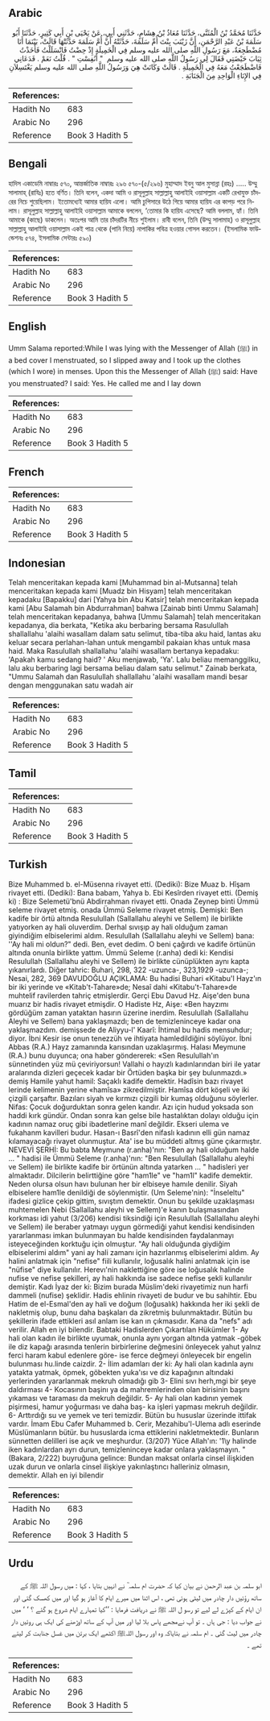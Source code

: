 ## Arabic


<div dir="rtl" lang="ar" style={{fontSize:'larger',backgroundColor:'#f8f9fa',padding:20}}>
حَدَّثَنَا مُحَمَّدُ بْنُ الْمُثَنَّى، حَدَّثَنَا مُعَاذُ بْنُ هِشَامٍ، حَدَّثَنِي أَبِي، عَنْ يَحْيَى بْنِ أَبِي كَثِيرٍ، حَدَّثَنَا أَبُو سَلَمَةَ بْنُ عَبْدِ الرَّحْمَنِ، أَنَّ زَيْنَبَ بِنْتَ أُمِّ سَلَمَةَ، حَدَّثَتْهُ أَنَّ أُمَّ سَلَمَةَ حَدَّثَتْهَا قَالَتْ، بَيْنَمَا أَنَا مُضْطَجِعَةٌ، مَعَ رَسُولِ اللَّهِ صلى الله عليه وسلم فِي الْخَمِيلَةِ إِذْ حِضْتُ فَانْسَلَلْتُ فَأَخَذْتُ ثِيَابَ حَيْضَتِي فَقَالَ لِي رَسُولُ اللَّهِ صلى الله عليه وسلم ‏ "‏ أَنُفِسْتِ ‏"‏ ‏.‏ قُلْتُ نَعَمْ ‏.‏ فَدَعَانِي فَاضْطَجَعْتُ مَعَهُ فِي الْخَمِيلَةِ ‏.‏ قَالَتْ وَكَانَتْ هِيَ وَرَسُولُ اللَّهِ صلى الله عليه وسلم يَغْتَسِلاَنِ فِي الإِنَاءِ الْوَاحِدِ مِنَ الْجَنَابَةِ ‏.‏
</div>
<div style={{backgroundColor:'#f8f9fa',padding:20, marginBottom: 10}}><table> <thead> <tr> <th>References:</th> <th></th> </tr> </thead> <tbody><tr><td>Hadith No</td><td>683</td></tr><tr><td>Arabic No</td><td>296</td></tr><tr><td>Reference</td><td>Book 3 Hadith 5</td></tr></tbody></table></div>

## Bengali


<div dir="ltr" lang="bn" style={{fontSize:'larger',backgroundColor:'#f8f9fa',padding:20}}>
হাদিস একাডেমি নাম্বারঃ ৫৭০, আন্তর্জাতিক নাম্বারঃ ২৯৬ ৫৭০-(৫/২৯৬) মুহাম্মাদ ইবনু আল মুসান্না (রহঃ) ..... উম্মু সালামাহ্ (রাযিঃ) হতে বর্ণিত। তিনি বলেন, একদা আমি ও রাসূলুল্লাহ সাল্লাল্লাহু আলাইহি ওয়াসাল্লাম একটি রেখাযুক্ত চাঁদরের নিচে শুয়েছিলাম। ইতোমধ্যেই আমার হায়িয এলো। আমি চুপিসারে উঠে গিয়ে আমার হায়িয এর কাপড় পরে নিলাম। রাসূলুল্লাহ সাল্লাল্লাহু আলাইহি ওয়াসাল্লাম আমাকে বললেন, ‘তোমার কি হায়িয এসেছে? আমি বললাম, হ্যাঁ। তিনি আমাকে (কাছে) ডাকলেন। অতঃপর আমি তার চাঁদরটির নীচে শুইলাম। রাবী বলেন, তিনি (উম্মু সালামাহ) ও রাসূলুল্লাহ সাল্লাল্লাহু আলাইহি ওয়াসাল্লাম একই পাত্র থেকে (পানি নিয়ে) নাপাকির পবিত্র হওয়ার গোসল করতেন। (ইসলামিক ফাউন্ডেশনঃ ৫৭৪, ইসলামিক সেন্টারঃ ৫৯০)
</div>
<div style={{backgroundColor:'#f8f9fa',padding:20, marginBottom: 10}}><table> <thead> <tr> <th>References:</th> <th></th> </tr> </thead> <tbody><tr><td>Hadith No</td><td>683</td></tr><tr><td>Arabic No</td><td>296</td></tr><tr><td>Reference</td><td>Book 3 Hadith 5</td></tr></tbody></table></div>

## English


<div dir="ltr" lang="en" style={{fontSize:'larger',backgroundColor:'#f8f9fa',padding:20}}>
Umm Salama reported:While I was lying with the Messenger of Allah (ﷺ) in a bed cover I menstruated, so I slipped away and I took up the clothes (which I wore) in menses. Upon this the Messenger of Allah (ﷺ) said: Have you menstruated? I said: Yes. He called me and I lay down
</div>
<div style={{backgroundColor:'#f8f9fa',padding:20, marginBottom: 10}}><table> <thead> <tr> <th>References:</th> <th></th> </tr> </thead> <tbody><tr><td>Hadith No</td><td>683</td></tr><tr><td>Arabic No</td><td>296</td></tr><tr><td>Reference</td><td>Book 3 Hadith 5</td></tr></tbody></table></div>

## French


<div dir="ltr" lang="fr" style={{fontSize:'larger',backgroundColor:'#f8f9fa',padding:20}}>

</div>
<div style={{backgroundColor:'#f8f9fa',padding:20, marginBottom: 10}}><table> <thead> <tr> <th>References:</th> <th></th> </tr> </thead> <tbody><tr><td>Hadith No</td><td>683</td></tr><tr><td>Arabic No</td><td>296</td></tr><tr><td>Reference</td><td>Book 3 Hadith 5</td></tr></tbody></table></div>

## Indonesian


<div dir="ltr" lang="id" style={{fontSize:'larger',backgroundColor:'#f8f9fa',padding:20}}>
Telah menceritakan kepada kami [Muhammad bin al-Mutsanna] telah menceritakan kepada kami [Muadz bin Hisyam] telah menceritakan kepadaku [Bapakku] dari [Yahya bin Abu Katsir] telah menceritakan kepada kami [Abu Salamah bin Abdurrahman] bahwa [Zainab binti Ummu Salamah] telah menceritakan kepadanya, bahwa [Ummu Salamah] telah menceritakan kepadanya, dia berkata, "Ketika aku berbaring bersama Rasulullah shallallahu 'alaihi wasallam dalam satu selimut, tiba-tiba aku haid, lantas aku keluar secara perlahan-lahan untuk mengambil pakaian khas untuk masa haid. Maka Rasulullah shallallahu 'alaihi wasallam bertanya kepadaku: 'Apakah kamu sedang haid? ' Aku menjawab, 'Ya'. Lalu beliau memanggilku, lalu aku berbaring lagi bersama beliau dalam satu selimut." Zainab berkata, "Ummu Salamah dan Rasulullah shallallahu 'alaihi wasallam mandi besar dengan menggunakan satu wadah air
</div>
<div style={{backgroundColor:'#f8f9fa',padding:20, marginBottom: 10}}><table> <thead> <tr> <th>References:</th> <th></th> </tr> </thead> <tbody><tr><td>Hadith No</td><td>683</td></tr><tr><td>Arabic No</td><td>296</td></tr><tr><td>Reference</td><td>Book 3 Hadith 5</td></tr></tbody></table></div>

## Tamil


<div dir="ltr" lang="ta" style={{fontSize:'larger',backgroundColor:'#f8f9fa',padding:20}}>

</div>
<div style={{backgroundColor:'#f8f9fa',padding:20, marginBottom: 10}}><table> <thead> <tr> <th>References:</th> <th></th> </tr> </thead> <tbody><tr><td>Hadith No</td><td>683</td></tr><tr><td>Arabic No</td><td>296</td></tr><tr><td>Reference</td><td>Book 3 Hadith 5</td></tr></tbody></table></div>

## Turkish


<div dir="ltr" lang="tr" style={{fontSize:'larger',backgroundColor:'#f8f9fa',padding:20}}>
Bize Muhammed b. el-Müsenna rivayet etti. (Dediki): Bize Muaz b. Hîşam rivayet etti. (Dediki): Bana babam, Yahya b. Ebi Kesîrden rivayet etti. (Demiş ki) : Bize Selemetü'bnü Abdirrahman rivayet etti. Onada Zeynep binti Ümmü seleme rivayet etmiş. onada Ümmü Seleme rivayet etmiş. Demişki: Ben kadife bir örtü altında Resulullah (Sallallahu aleyhi ve Sellem) ile birlikte yatıyorken ay hali oluverdim. Derhal sıvışıp ay hali olduğum zaman giyindiğim elbiselerimi aldım. Resulullah (Sallallahu aleyhi ve Sellem) bana: ''Ay hali mi oldun?" dedi. Ben, evet dedim. O beni çağırdı ve kadife örtünün altında onunla birlikte yattım. Ümmü Seleme (r.anha) dedi ki: Kendisi Resulullah (Sallallahu aleyhi ve Sellem) ile birlikte cünüplükten aynı kapta yıkanırlardı. Diğer tahric: Buhari, 298, 322 -uzunca-, 323,1929 -uzunca-; Nesai, 282, 369 DAVUDOĞLU AÇIKLAMA: Bu hadisi Buhari «Kitabu'l Hayz'ın bir iki yerinde ve «Kitab't-Tahare»de; Nesaî dahi «Kitabu't-Tahare»de muhtelif ravilerden tahriç etmişlerdir. Gerçi Ebu Davud Hz. Aişe'den buna muarız bir hadis rivayet etmişdir. O Hadiste Hz, Aişe: «Ben hayzımı gördüğüm zaman yataktan hasırın üzerine inerdim. Resulullah (Sallallahu Aleyhi ve Sellem) bana yaklaşmazdı; ben de temizleninceye kadar ona yaklaşmazdım. demişsede de Aliyyu-l' Kaarî: İhtimal bu hadis mensuhdur; diyor. İbni Kesir ise onun tenezzüh ve ihtiyata hamledildiğini söylüyor. İbni Abbas (R.A.) Hayz zamanında karısından uzaklaşırmış. Halası Meymune (R.A.) bunu duyunca; ona haber göndererek: «Sen Resulullah'ın sünnetinden yüz mü çeviriyorsun! Vallahi o hayızlı kadınlarından biri ile yatar aralarında dizleri geçecek kadar bir Örtüden başka bir şey bulunmazdı.» demiş Hamile yahut hamil: Saçaklı kadife demektir. Hadîsin bazı rivayet lerinde kelimenin yerine «hamîsa» zikredilmiştir. Hamîsa dört köşeli ve iki çizgili çarşaftır. Bazıları siyah ve kırmızı çizgili bir kumaş olduğunu söylerler. Nifas: Çocuk doğurduktan sonra gelen kandır. Azı için hudud yoksada son haddi kırk gündür. Ondan sonra kan gelse bile hastalıktan dolayı olduğu için kadının namaz oruç gibi ibadetlerine manî değildir. Ekseri ulema ve fukahanm kavilleri budur. Hasan-ı Basrî'den nifaslı kadının elli gün namaz kılamayacağı rivayet olunmuştur. Ata' ise bu müddeti altmış güne çıkarmıştır. NEVEVİ ŞERHİ: Bu babta Meymune (r.anha)'nın: "Ben ay hali olduğum halde ... " hadisi ile Ümmü Seleme (r.anha)'nın: "Ben Resulullah (Sallallahu aleyhi ve Sellem) ile birlikte kadife bir örtünün altında yatarken ... " hadisleri yer almaktadır. Dilcilerin belirttiğine göre "ham1le" ve "ham1l" kadife demektir. Neden olursa olsun havı bulunan her bir elbiseye hamıle denilir. Siyah elbiselere ham1le denildiği de söylenmiştir. (Um Seleme'nin): "İnseleltu" ifadesi gizlice çekip gittim, sıvıştım demektir. Onun bu şekilde uzaklaşması muhtemelen Nebi (Sallallahu aleyhi ve Sellem)'e kanın bulaşmasından korkması idi yahut (3/206) kendisi tiksindiği için Resulullah (Sallallahu aleyhi ve Sellem) ile beraber yatmayı uygun görmediği yahut kendisi kendisinden yararlanması imkan bulunmayan bu halde kendisinden faydalanmayı isteyeceğinden korktuğu için olmuştur. "Ay hali olduğunda giydiğim elbiselerimi aldım" yani ay hali zamanı için hazırlanmış elbiselerimi aldım. Ay halini anlatmak için "nefise" fiili kullanılır, loğusalık halini anlatmak için ise "nüfise" diye kullanılır. Herevı'nin naklettiğine göre ise loğusalık halinde nufise ve nefise şekilleri, ay hali hakkında ise sadece nefise şekli kullanılır demiştir. Kadı İyaz der ki: Bizim burada Müslim'deki rivayetimiz nun harfi dammeli (nufise) şeklidir. Hadis ehlinin rivayeti de budur ve bu sahihtir. Ebu Hatim de el-Esmal'den ay hali ve doğum (loğusalık) hakkında her iki şekli de nakletmiş olup, bunu daha başkaları da zikretmiş bulunmaktadır. Bütün bu şekillerin ifade ettikleri asıl anlam ise kan ın çıkmasıdır. Kana da "nefs" adı verilir. Allah en iyi bilendir. Babtaki Hadislerden Çıkartılan Hükümler 1- Ay hali olan kadın ile birlikte uyumak, onunla aynı yorgan altında yatmak -göbek ile diz kapağı arasında tenlerin birbirlerine değmesini önleyecek yahut yalnız ferci haram kabul edenlere göre- ise ferce değmeyi önleyecek bir engelin bulunması hu.linde caizdir. 2- İlim adamları der ki: Ay hali olan kadınla aynı yatakta yatmak, öpmek, göbekten yuka'ısı ve diz kapağının altındaki yerlerinden yararlanmak mekruh olmadığı gib 3- Elini sıvı herh,mgi bir şeye daldırması 4- Kocasının başinı ya da mahremlerinden olan birisinin başını yıkaması ve taraması da mekruh değildir. 5- Ay hali olan kadının yemek pişirmesi, hamur yoğurması ve daha baş- ka işleri yapması mekruh değildir. 6- Arttırdığı su ve yemek ve teri temizdir. Bütün bu hususlar üzerinde ittifak vardır. İmam Ebu Cafer Muhammed b. Cerir, Mezahibu'l-Ulema adlı eserinde Müslümanların bütür. bu hususlarda icma ettiklerini nakletmektedir. Bunların sünnetten delilleri ise açık ve meşhurdur. (3/207) Yüce Allah'ın: '1\y halinde iken kadınlardan ayrı durun, temizleninceye kadar onlara yaklaşmayın. " (Bakara, 2/222) buyruğuna gelince: Bundan maksat onlarla cinsel ilişkiden uzak durun ve onlarla cinsel ilişkiye yakınlaştıncı halleriniz olmasın, demektir. Allah en iyi bilendir
</div>
<div style={{backgroundColor:'#f8f9fa',padding:20, marginBottom: 10}}><table> <thead> <tr> <th>References:</th> <th></th> </tr> </thead> <tbody><tr><td>Hadith No</td><td>683</td></tr><tr><td>Arabic No</td><td>296</td></tr><tr><td>Reference</td><td>Book 3 Hadith 5</td></tr></tbody></table></div>

## Urdu


<div dir="rtl" lang="ur" style={{fontSize:'larger',backgroundColor:'#f8f9fa',padding:20}}>
ابو سلمہ بن عبد الرحمن نے بیان کیا کہ حضرت ام سلمہ ؓ نے انہیں بتایا ، کہا : میں رسول اللہ ﷺ کے ساتھ رؤئیں دار چادر میں لیٹی ہوئی تھی ، اس اثنا میں میرے ایام کا آغاز ہو گیا اور میں کھسک گئی اور ان ایام کے کپڑے لے لیے تو رسو ل اللہ ﷺ نے دریافت فرمایا : ’’کیا تمہارے ایام شروع ہو گئے ؟ ‘ ‘ میں نے جواب دیا : جی ہاں ۔ تو آپ نےمجھے پاس بلا لیا اور میں آپ کے ساتھ اوڑھنے کی ایک ہی روئیں دار چادر میں لیٹ گئی ۔ ام سلمہ نے بتایاکہ وہ اور رسول اللہﷺ اکٹھے ایک برتن میں غسل جنابت کر لیتے تھے ۔
</div>
<div style={{backgroundColor:'#f8f9fa',padding:20, marginBottom: 10}}><table> <thead> <tr> <th>References:</th> <th></th> </tr> </thead> <tbody><tr><td>Hadith No</td><td>683</td></tr><tr><td>Arabic No</td><td>296</td></tr><tr><td>Reference</td><td>Book 3 Hadith 5</td></tr></tbody></table></div>